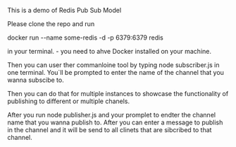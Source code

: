 This is a demo of Redis Pub Sub Model

Please clone the repo and run

docker run --name some-redis -d -p 6379:6379 redis

in your terminal. - you need to ahve Docker installed on your machine.

Then you can user ther commanloine tool by typing node subscriber.js in one terminal. You`ll be prompted to enter the name of the channel that you wanna subscibe to.

Then you can do that for multiple instances to showcase the functionality of publishing to different or multiple chanels.

After you run node publisher.js and your promplet to endter the channel name that you wanna publish to. After you can enter a message to publish in the channel and it will be send to all clinets that are sibcribed to that channel.
